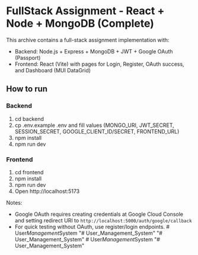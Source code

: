 # FullStack Assignment - React + Node + MongoDB (Complete)

This archive contains a full-stack assignment implementation with:
- Backend: Node.js + Express + MongoDB + JWT + Google OAuth (Passport)
- Frontend: React (Vite) with pages for Login, Register, OAuth success, and Dashboard (MUI DataGrid)

## How to run

### Backend
1. cd backend
2. cp .env.example .env and fill values (MONGO_URI, JWT_SECRET, SESSION_SECRET, GOOGLE_CLIENT_ID/SECRET, FRONTEND_URL)
3. npm install
4. npm run dev

### Frontend
1. cd frontend
2. npm install
3. npm run dev
4. Open http://localhost:5173

Notes:
- Google OAuth requires creating credentials at Google Cloud Console and setting redirect URI to `http://localhost:5000/auth/google/callback`
- For quick testing without OAuth, use register/login endpoints.
#   U s e r _ M a n a g e m e n t _ S y s t e m  
 "# User_Management_System" 
"# User_Management_System" 
#   U s e r _ M a n a g e m e n t _ S y s t e m  
 "# User_Management_System" 
